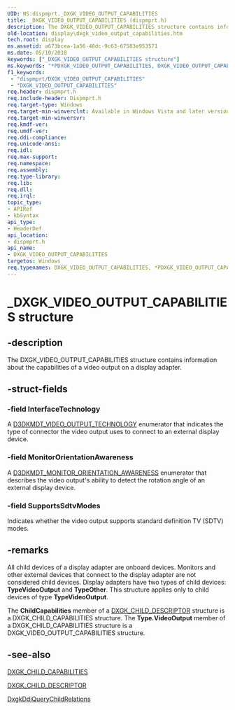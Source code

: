 ```yaml
---
UID: NS:dispmprt._DXGK_VIDEO_OUTPUT_CAPABILITIES
title: _DXGK_VIDEO_OUTPUT_CAPABILITIES (dispmprt.h)
description: The DXGK_VIDEO_OUTPUT_CAPABILITIES structure contains information about the capabilities of a video output on a display adapter.
old-location: display\dxgk_video_output_capabilities.htm
tech.root: display
ms.assetid: a673bcea-1a56-48dc-9c63-67583e953571
ms.date: 05/10/2018
keywords: ["_DXGK_VIDEO_OUTPUT_CAPABILITIES structure"]
ms.keywords: "*PDXGK_VIDEO_OUTPUT_CAPABILITIES, DXGK_VIDEO_OUTPUT_CAPABILITIES, DXGK_VIDEO_OUTPUT_CAPABILITIES structure [Display Devices], DmStructs_018a3f8f-c9bd-4000-b27d-b3dc3e46f14a.xml, PDXGK_VIDEO_OUTPUT_CAPABILITIES, PDXGK_VIDEO_OUTPUT_CAPABILITIES structure pointer [Display Devices], _DXGK_VIDEO_OUTPUT_CAPABILITIES, display.dxgk_video_output_capabilities, dispmprt/DXGK_VIDEO_OUTPUT_CAPABILITIES, dispmprt/PDXGK_VIDEO_OUTPUT_CAPABILITIES"
f1_keywords:
 - "dispmprt/DXGK_VIDEO_OUTPUT_CAPABILITIES"
 - "DXGK_VIDEO_OUTPUT_CAPABILITIES"
req.header: dispmprt.h
req.include-header: Dispmprt.h
req.target-type: Windows
req.target-min-winverclnt: Available in Windows Vista and later versions of the Windows operating systems.
req.target-min-winversvr: 
req.kmdf-ver: 
req.umdf-ver: 
req.ddi-compliance: 
req.unicode-ansi: 
req.idl: 
req.max-support: 
req.namespace: 
req.assembly: 
req.type-library: 
req.lib: 
req.dll: 
req.irql: 
topic_type:
- APIRef
- kbSyntax
api_type:
- HeaderDef
api_location:
- dispmprt.h
api_name:
- DXGK_VIDEO_OUTPUT_CAPABILITIES
targetos: Windows
req.typenames: DXGK_VIDEO_OUTPUT_CAPABILITIES, *PDXGK_VIDEO_OUTPUT_CAPABILITIES
---
```


# _DXGK_VIDEO_OUTPUT_CAPABILITIES structure


## -description


The DXGK_VIDEO_OUTPUT_CAPABILITIES structure contains information about the capabilities of a video output on a display adapter.


## -struct-fields




### -field InterfaceTechnology

A <a href="https://docs.microsoft.com/windows-hardware/drivers/ddi/d3dkmdt/ne-d3dkmdt-_d3dkmdt_video_output_technology">D3DKMDT_VIDEO_OUTPUT_TECHNOLOGY</a> enumerator that indicates the type of connector the video output uses to connect to an external display device.


### -field MonitorOrientationAwareness

A <a href="https://docs.microsoft.com/windows-hardware/drivers/ddi/d3dkmdt/ne-d3dkmdt-_d3dkmdt_monitor_orientation_awareness">D3DKMDT_MONITOR_ORIENTATION_AWARENESS</a> enumerator that describes the video output's ability to detect the rotation angle of an external display device.


### -field SupportsSdtvModes

Indicates whether the video output supports standard definition TV (SDTV) modes.


## -remarks



All child devices of a display adapter are onboard devices. Monitors and other external devices that connect to the display adapter are not considered child devices. Display adapters have two types of child devices: <b>TypeVideoOutput</b> and <b>TypeOther</b>. This structure applies only to child devices of type <b>TypeVideoOutput</b>.

The <b>ChildCapabilities</b> member of a <a href="https://docs.microsoft.com/windows-hardware/drivers/ddi/dispmprt/ns-dispmprt-_dxgk_child_descriptor">DXGK_CHILD_DESCRIPTOR</a> structure is a DXGK_CHILD_CAPABILITIES structure. The <b>Type.VideoOutput</b> member of a DXGK_CHILD_CAPABILITIES structure is a DXGK_VIDEO_OUTPUT_CAPABILITIES structure.




## -see-also




<a href="https://docs.microsoft.com/windows-hardware/drivers/ddi/dispmprt/ns-dispmprt-_dxgk_child_capabilities">DXGK_CHILD_CAPABILITIES</a>



<a href="https://docs.microsoft.com/windows-hardware/drivers/ddi/dispmprt/ns-dispmprt-_dxgk_child_descriptor">DXGK_CHILD_DESCRIPTOR</a>



<a href="https://docs.microsoft.com/windows-hardware/drivers/ddi/dispmprt/nc-dispmprt-dxgkddi_query_child_relations">DxgkDdiQueryChildRelations</a>
 

 

